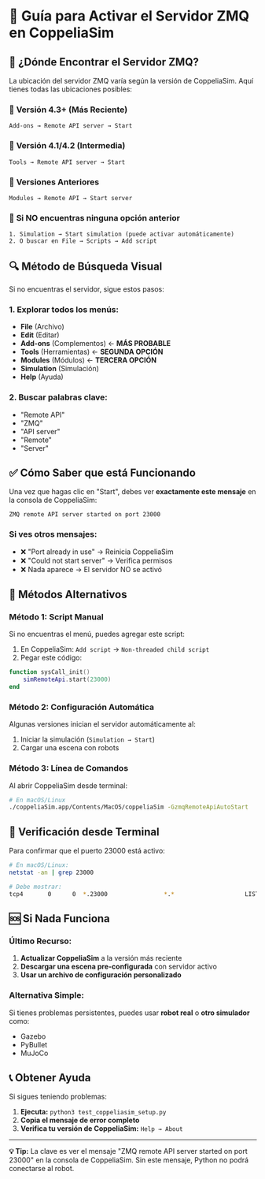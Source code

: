 # 🔌 Guía para Activar el Servidor ZMQ en CoppeliaSim

## 🎯 ¿Dónde Encontrar el Servidor ZMQ?

La ubicación del servidor ZMQ varía según la versión de CoppeliaSim. Aquí tienes todas las ubicaciones posibles:

### 📍 **Versión 4.3+ (Más Reciente)**
```
Add-ons → Remote API server → Start
```

### 📍 **Versión 4.1/4.2 (Intermedia)**
```
Tools → Remote API server → Start
```

### 📍 **Versiones Anteriores**
```
Modules → Remote API → Start server
```

### 📍 **Si NO encuentras ninguna opción anterior**
```
1. Simulation → Start simulation (puede activar automáticamente)
2. O buscar en File → Scripts → Add script
```

## 🔍 **Método de Búsqueda Visual**

Si no encuentras el servidor, sigue estos pasos:

### 1. **Explorar todos los menús:**
- **File** (Archivo)
- **Edit** (Editar) 
- **Add-ons** (Complementos) ← **MÁS PROBABLE**
- **Tools** (Herramientas) ← **SEGUNDA OPCIÓN**
- **Modules** (Módulos) ← **TERCERA OPCIÓN**
- **Simulation** (Simulación)
- **Help** (Ayuda)

### 2. **Buscar palabras clave:**
- "Remote API"
- "ZMQ"
- "API server"
- "Remote"
- "Server"

## ✅ **Cómo Saber que está Funcionando**

Una vez que hagas clic en "Start", debes ver **exactamente este mensaje** en la consola de CoppeliaSim:

```
ZMQ remote API server started on port 23000
```

### Si ves otros mensajes:
- ❌ "Port already in use" → Reinicia CoppeliaSim
- ❌ "Could not start server" → Verifica permisos
- ❌ Nada aparece → El servidor NO se activó

## 🚨 **Métodos Alternativos**

### **Método 1: Script Manual**
Si no encuentras el menú, puedes agregar este script:

1. En CoppeliaSim: `Add script` → `Non-threaded child script`
2. Pegar este código:
```lua
function sysCall_init()
    simRemoteApi.start(23000)
end
```

### **Método 2: Configuración Automática**
Algunas versiones inician el servidor automáticamente al:
1. Iniciar la simulación (`Simulation → Start`)
2. Cargar una escena con robots

### **Método 3: Línea de Comandos**
Al abrir CoppeliaSim desde terminal:
```bash
# En macOS/Linux
./coppeliaSim.app/Contents/MacOS/coppeliaSim -GzmqRemoteApiAutoStart
```

## 🔧 **Verificación desde Terminal**

Para confirmar que el puerto 23000 está activo:

```bash
# En macOS/Linux:
netstat -an | grep 23000

# Debe mostrar:
tcp4       0      0  *.23000                *.*                    LISTEN
```

## 🆘 **Si Nada Funciona**

### **Último Recurso:**
1. **Actualizar CoppeliaSim** a la versión más reciente
2. **Descargar una escena pre-configurada** con servidor activo
3. **Usar un archivo de configuración personalizado**

### **Alternativa Simple:**
Si tienes problemas persistentes, puedes usar **robot real** o **otro simulador** como:
- Gazebo
- PyBullet  
- MuJoCo

## 📞 **Obtener Ayuda**

Si sigues teniendo problemas:
1. **Ejecuta:** `python3 test_coppeliasim_setup.py`
2. **Copia el mensaje de error completo**
3. **Verifica tu versión de CoppeliaSim:** `Help → About`

---

**💡 Tip:** La clave es ver el mensaje "ZMQ remote API server started on port 23000" en la consola de CoppeliaSim. Sin este mensaje, Python no podrá conectarse al robot.
